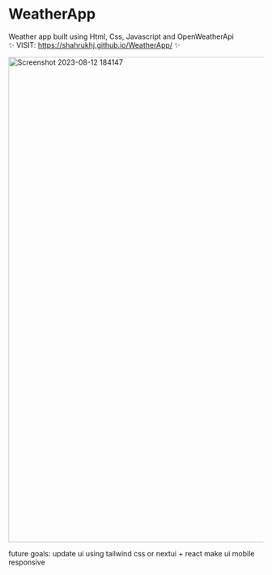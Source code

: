 # WeatherApp  

Weather app built using Html, Css, Javascript and OpenWeatherApi    
✨ VISIT: https://shahrukhj.github.io/WeatherApp/ ✨
  
<img width="960" alt="Screenshot 2023-08-12 184147" src="https://github.com/ShahrukhJ/WeatherApp/assets/117424128/8eceb60d-eef9-4cff-9cc6-59cda07dead5">


future goals:
update ui using tailwind css or nextui + react 
make ui mobile responsive
